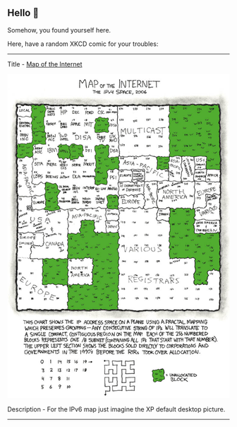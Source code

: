 ## Hello 👀

Somehow, you found yourself here.

Here, have a random XKCD comic for your troubles:

-----------------------------------

Title - [Map of the Internet](https://xkcd.com/195)

![Map of the Internet](./random_comic.png)

Description - For the IPv6 map just imagine the XP default desktop picture.

-----------------------------------